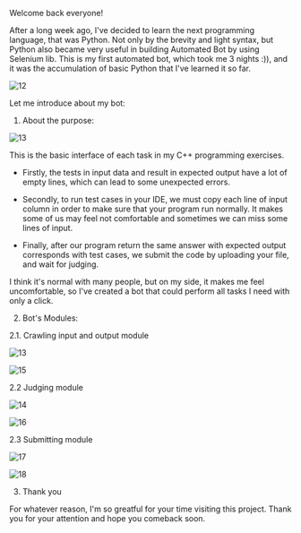 Welcome back everyone!

After a long week ago, I've decided to learn the next programming language, that was Python. Not only by the brevity and light syntax, but Python also became very useful 
in building Automated Bot by using Selenium lib. This is my first automated bot, which took me 3 nights :)), and it was the accumulation of basic Python that I've learned
it so far.

![12](https://user-images.githubusercontent.com/100874484/188286483-ab8fbaac-e707-4327-948f-02f5139876a0.png)

Let me introduce about my bot:

1. About the purpose:  

![13](https://user-images.githubusercontent.com/100874484/188286590-90a7b689-3060-43fc-8060-8eb53ce845b4.png)

This is the basic interface of each task in my C++ programming exercises. 

- Firstly, the tests in input data and result in expected output have a lot of empty lines, which can lead to some unexpected errors.

- Secondly, to run test cases in your IDE, we must copy each line of input column in order to make sure that your program run normally. It makes some of us may feel not 
comfortable and sometimes we can miss some lines of input.

- Finally, after our program return the same answer with expected output corresponds with test cases, we submit the code by uploading your file, and wait for judging.

I think it's normal with many people, but on my side, it makes me feel uncomfortable, so I've created a bot that could perform all tasks I need with only a click.



2. Bot's Modules:

2.1. Crawling input and output module

![13](https://user-images.githubusercontent.com/100874484/188287366-176624f7-7cf5-4adf-8f3a-c2ab89c30fec.png)

![15](https://user-images.githubusercontent.com/100874484/188287508-8be5dcf9-12be-48d2-bca4-2c935159e4d8.png)


2.2 Judging module

![14](https://user-images.githubusercontent.com/100874484/188287396-f9321e86-4330-4ab2-8ef8-da182860c616.png)

![16](https://user-images.githubusercontent.com/100874484/188287532-16bcc6e7-86e8-464e-8739-76c5c9cac3fb.png)

2.3 Submitting module

![17](https://user-images.githubusercontent.com/100874484/188287569-ae5c2526-bde9-47fb-93fa-caaa9aed1b8c.png)

![18](https://user-images.githubusercontent.com/100874484/188287609-49f4fe2d-230e-4261-9d5c-38358416c702.png)


3. Thank you

For whatever reason, I'm so greatful for your time visiting this project. Thank you for your attention and hope you comeback soon.





